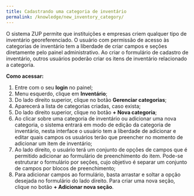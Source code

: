 ```yaml
---
title: Cadastrando uma categoria de inventário
permalink: /knowledge/new_inventory_category/
---
```


O sistema ZUP permite que instituições e empresas criem qualquer tipo de inventário georeferenciado. O usuário com permissão de acesso às categorias de inventário tem a liberdade de criar campos e seções diretamente pelo painel administrativo. Ao criar o formulário de cadastro de inventário, outros usuários poderão criar os itens de inventário relacionado a categoria.

**Como acessar:**
1. Entre com o seu **login** no painel;
2. Menu esquerdo, clique em **Inventário**;
3. Do lado direito superior, clique no botão **Gerenciar categorias**;
4. Aparecerá a lista de categorias criadas, caso exista;
5. Do lado direito superior, clique no botão **+ Nova categoria**;
6. Ao clicar sobre uma categoria de inventário ou adicionar uma nova categoria, o sistema entrará em modo de edição da categoria de inventário, nesta interface o usuário tem a liberdade de adicionar e editar quais campos os usuários terão que preencher no momento de adicionar um item de inventário;
7. Ao lado direito, o usuário terá um conjunto de opções de campos que é permitido adicionar ao formulário de preenchimento do item. Pode-se estruturar o formulário por seções, cujo objetivo é separar um conjunto de campos por blocos de preenchimento;
8. Para adicionar campos ao formulário, basta arrastar e soltar a opção desejada no formulário do lado direito. Para criar uma nova seção, clique no botão **+ Adicionar nova seção**.
